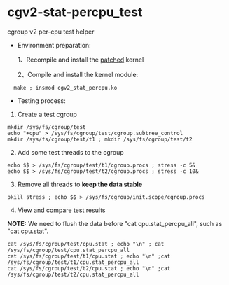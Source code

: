 # cgv2-stat-percpu_test

cgroup v2 per-cpu test helper

* Environment preparation:

  1、Recompile and install the [patched](https://lore.kernel.org/all/20230717093612.40846-1-jiahao.os@bytedance.com/) kernel

  2、Compile and install the kernel module:
```
  make ; insmod cgv2_stat_percpu.ko
```

* Testing process:

1. Create a test cgroup

```
mkdir /sys/fs/cgroup/test
echo "+cpu" > /sys/fs/cgroup/test/cgroup.subtree_control
mkdir /sys/fs/cgroup/test/t1 ; mkdir /sys/fs/cgroup/test/t2
```

2. Add some test threads to the cgroup

```
echo $$ > /sys/fs/cgroup/test/t1/cgroup.procs ; stress -c 5&
echo $$ > /sys/fs/cgroup/test/t2/cgroup.procs ; stress -c 10&
```
3. Remove all threads to **keep the data stable**

```
pkill stress ; echo $$ > /sys/fs/cgroup/init.scope/cgroup.procs
```

4. View and compare test results

**NOTE:** We need to flush the data before "cat cpu.stat_percpu_all", such as "cat cpu.stat".

```
cat /sys/fs/cgroup/test/cpu.stat ; echo "\n" ; cat /sys/fs/cgroup/test/cpu.stat_percpu_all
cat /sys/fs/cgroup/test/t1/cpu.stat ; echo "\n" ;cat /sys/fs/cgroup/test/t1/cpu.stat_percpu_all
cat /sys/fs/cgroup/test/t2/cpu.stat ; echo "\n" ;cat /sys/fs/cgroup/test/t2/cpu.stat_percpu_all
